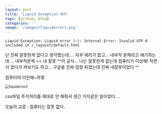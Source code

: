 ```yaml
---
layout: post
title: 'Liquid Exception 에러'
tags: [github, blog]
categories: ''
image: '/images/liquiderror1.png'
---
```




```
Liquid Exception: Liquid error (~): Internal Error: Invalid UTF-8 included in /_layoust/default.html
```



난 진짜 잘못한게 없다고 생각했는데.... 자꾸 에러가 떴고... 내부적 문제라고 얘기하는데 ... 내부적문제 == 내 잘못 ^^의 공식... 나는 잘못한게 없는데 컴퓨터가 이상해! 하면서 껐다가 켜보기도 하고... 구글을 진짜 엄청 뒤졌는데 진짜 내잘못이었다 ^^ 

컴푸터야 미안해~하핳



<img src="/Users/park-eunbin/workspace/parkeb417.github.io/images/liquiderror2.png" alt="liquiderror2" style="zoom:80%;" />

css파일 주석처리를 제대로 안 해줘서 생긴 거지같은 일이었다.... 



오늘의 교훈 : 컴퓨터는 잘못 없다.